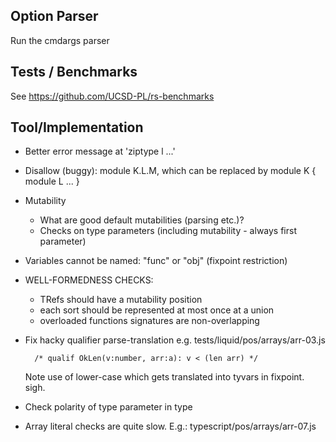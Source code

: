 Option Parser
-------------

Run the cmdargs parser


Tests / Benchmarks
------------------

See https://github.com/UCSD-PL/rs-benchmarks



Tool/Implementation
-------------------

  - Better error message at 'ziptype l ...' 

  - Disallow (buggy): module K.L.M, which can be replaced by 
      module K { module L ... }


  - Mutability 
      * What are good default mutabilities (parsing etc.)?
      * Checks on type parameters (including mutability - always first parameter)
  

  - Variables cannot be named: "func" or "obj" (fixpoint restriction)

  - WELL-FORMEDNESS CHECKS: 
    * TRefs should have a mutability position
    * each sort should be represented at most once at a union
    * overloaded functions signatures are non-overlapping

  - Fix hacky qualifier parse-translation e.g. tests/liquid/pos/arrays/arr-03.js
        
          /* qualif OkLen(v:number, arr:a): v < (len arr) */

    Note use of lower-case which gets translated into tyvars in fixpoint. sigh.

  - Check polarity of type parameter in type

  - Array literal checks are quite slow.
      E.g.: typescript/pos/arrays/arr-07.js


